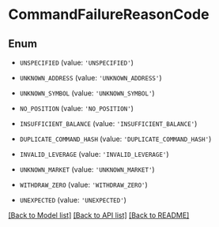 # CommandFailureReasonCode


## Enum

* `UNSPECIFIED` (value: `'UNSPECIFIED'`)

* `UNKNOWN_ADDRESS` (value: `'UNKNOWN_ADDRESS'`)

* `UNKNOWN_SYMBOL` (value: `'UNKNOWN_SYMBOL'`)

* `NO_POSITION` (value: `'NO_POSITION'`)

* `INSUFFICIENT_BALANCE` (value: `'INSUFFICIENT_BALANCE'`)

* `DUPLICATE_COMMAND_HASH` (value: `'DUPLICATE_COMMAND_HASH'`)

* `INVALID_LEVERAGE` (value: `'INVALID_LEVERAGE'`)

* `UNKNOWN_MARKET` (value: `'UNKNOWN_MARKET'`)

* `WITHDRAW_ZERO` (value: `'WITHDRAW_ZERO'`)

* `UNEXPECTED` (value: `'UNEXPECTED'`)

[[Back to Model list]](../README.md#documentation-for-models) [[Back to API list]](../README.md#documentation-for-api-endpoints) [[Back to README]](../README.md)


